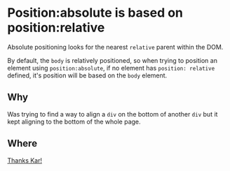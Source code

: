 # Position:absolute is based on position:relative

Absolute positioning looks for the nearest `relative` parent within the DOM.

By default, the `body` is relatively positioned, so when trying to position an element using `position:absolute`, if no element has `position: relative` defined, it's position will be based on the `body` element.

## Why
Was trying to find a way to align a `div` on the bottom of another `div` but it kept aligning to the bottom of the whole page.

## Where
[Thanks Kar!](https://stackoverflow.com/a/15358680/14076293)